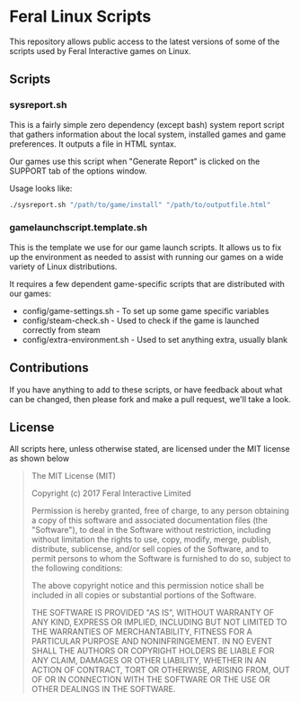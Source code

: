 Feral Linux Scripts
======

This repository allows public access to the latest versions of some of the scripts used by Feral Interactive games on Linux.

Scripts
------

### sysreport.sh

This is a fairly simple zero dependency (except bash) system report script that gathers information about the local system, installed games and game preferences. It outputs a file in HTML syntax.

Our games use this script when "Generate Report" is clicked on the SUPPORT tab of the options window.

Usage looks like:

```bash
./sysreport.sh "/path/to/game/install" "/path/to/outputfile.html"
```

### gamelaunchscript.template.sh

This is the template we use for our game launch scripts. It allows us to fix up the environment as needed to assist with running our games on a wide variety of Linux distributions.

It requires a few dependent game-specific scripts that are distributed with our games:

* config/game-settings.sh - To set up some game specific variables
* config/steam-check.sh - Used to check if the game is launched correctly from steam
* config/extra-environment.sh - Used to set anything extra, usually blank

Contributions
------

If you have anything to add to these scripts, or have feedback about what can be changed, then please fork and make a pull request, we'll take a look.

License
------

All scripts here, unless otherwise stated, are licensed under the MIT license as shown below

> The MIT License (MIT)
>
> Copyright (c) 2017 Feral Interactive Limited
>
> Permission is hereby granted, free of charge, to any person obtaining a copy of this software and associated documentation files (the "Software"), to deal in the Software without restriction, including without limitation the rights to use, copy, modify, merge, publish, distribute, sublicense, and/or sell copies of the Software, and to permit persons to whom the Software is furnished to do so, subject to the following conditions:
> 
> The above copyright notice and this permission notice shall be included in all copies or substantial portions of the Software.
>
> THE SOFTWARE IS PROVIDED "AS IS", WITHOUT WARRANTY OF ANY KIND, EXPRESS OR IMPLIED, INCLUDING BUT NOT LIMITED TO THE WARRANTIES OF MERCHANTABILITY, FITNESS FOR A PARTICULAR PURPOSE AND NONINFRINGEMENT. IN NO EVENT SHALL THE AUTHORS OR COPYRIGHT HOLDERS BE LIABLE FOR ANY CLAIM, DAMAGES OR OTHER LIABILITY, WHETHER IN AN ACTION OF CONTRACT, TORT OR OTHERWISE, ARISING FROM, OUT OF OR IN CONNECTION WITH THE SOFTWARE OR THE USE OR OTHER DEALINGS IN THE SOFTWARE.
